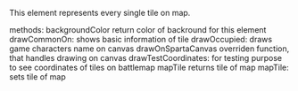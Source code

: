 This element represents every single tile on map.

methods:
backgroundColor
	return color of backround for this element
drawCommonOn:
	shows basic information of tile
drawOccupied:
	draws game characters name on canvas
drawOnSpartaCanvas
	overriden function, that handles drawing on 	canvas
drawTestCoordinates:
	for testing purpose to see coordinates of tiles 	on battlemap
mapTile
	returns tile of map
mapTile:
	sets tile of map
